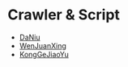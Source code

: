 # Crawler & Script

- [DaNiu](./src/scripts/daniu/README.md)
- [WenJuanXing](./src/scripts/wenJuanXing/README.md)
- [KongGeJiaoYu](./src/scripts/kongGeJiaoYu/README.md)
